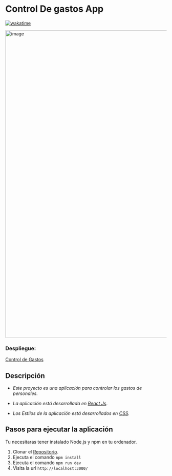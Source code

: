 # Control De gastos App

[![wakatime](https://wakatime.com/badge/user/54d759a2-12d9-48b4-9e4e-88518abe7706/project/b0968726-23ed-41e5-88fc-0e04227afb2a.svg)](https://wakatime.com/badge/user/54d759a2-12d9-48b4-9e4e-88518abe7706/project/b0968726-23ed-41e5-88fc-0e04227afb2a)

<img width="959" alt="image" src="https://user-images.githubusercontent.com/90290626/171009683-5f870881-62f6-4374-b124-5a59741264eb.png">

### **Despliegue:**

[Control de Gastos](https://control-presupuesto-three.vercel.app/)

## **Descripción**

- _Este proyecto es una aplicación para controlar los gastos de personales._

- _La aplicación está desarrollada en [React Js](https://facebook.github.io/react/)_.

- _Los Estilos de la aplicación está desarrollados en [CSS](https://www.w3schools.com/css/)._

## **Pasos para ejecutar la aplicación**

Tu necesitaras tener instalado Node.js y npm en tu ordenador.

1. Clonar el [Repositorio](https://github.com/Dsp5502/Control-presupuesto.git).
2. Ejecuta el comando `npm install`
3. Ejecuta el comando `npm run dev`
4. Visita la url `http://localhost:3000/`
